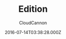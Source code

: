 ---
title: Edition
github: https://github.com/CloudCannon/edition-jekyll-template
demo: https://long-pig.cloudvent.net/
author: CloudCannon
ssg:
  - Jekyll
cms:
  - No Cms
date: 2016-07-14T03:38:28.000Z
description: ':books: Product documentation template for Jekyll'
stale: false
---